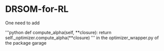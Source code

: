 # DRSOM-for-RL


One need to add 

'''python
def compute_alpha(self, **closure):
    return self._optimizer.compute_alpha(**closure)
'''
in the optimizer_wrapper.py of the package garage